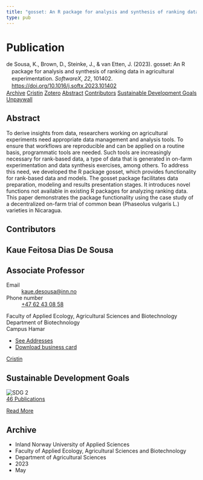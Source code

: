 ```yaml
---
title: "gosset: An R package for analysis and synthesis of ranking data in agricultural experimentation"
type: pub
---
```

<h1>Publication</h1>
<article id="csl-bib-container-2RADPHA5" class="csl-bib-container">
  <div class="csl-bib-body" style="line-height: 1.35; padding-left: 1em; text-indent:-1em;">
  <div class="csl-entry">de Sousa, K., Brown, D., Steinke, J., &amp; van Etten, J. (2023). gosset: An R package for analysis and synthesis of ranking data in agricultural experimentation. <i>SoftwareX</i>, <i>22</i>, 101402. <a href="https://doi.org/10.1016/j.softx.2023.101402">https://doi.org/10.1016/j.softx.2023.101402</a></div>
</div>
  <div class="csl-bib-buttons">
    <a href="#taxonomy-article-2RADPHA5" class="csl-bib-button">Archive</a>
    <a href="https://app.cristin.no/results/show.jsf?id=2147347" alt="Cristin URL" class="csl-bib-button">Cristin</a>
    <a href="http://zotero.org/groups/5022929/items/2RADPHA5" alt="Zotero URL" class="csl-bib-button">Zotero</a>
    <a href="#abstract-article-2RADPHA5" class="csl-bib-button">Abstract</a>
    <a href="#contributors-article-2RADPHA5" class="csl-bib-button">Contributors</a>
    <a href="#sdg-article-2RADPHA5" class="csl-bib-button">Sustainable Development Goals</a>
    <a href="http://www.softxjournal.com/article/S2352711023000985/pdf" class="csl-bib-button">Unpaywall</a>
  </div>
  <div id="csl-bib-meta-container-2RADPHA5"></div>
</article>
<div id="csl-bib-meta-2RADPHA5" class="csl-bib-meta">
  <article id="abstract-article-2RADPHA5" class="abstract-article">
    <h1>Abstract</h1>
    To derive insights from data, researchers working on agricultural experiments need appropriate data management and analysis tools. To ensure that workflows are reproducible and can be applied on a routine basis, programmatic tools are needed. Such tools are increasingly necessary for rank-based data, a type of data that is generated in on-farm experimentation and data synthesis exercises, among others. To address this need, we developed the R package gosset, which provides functionality for rank-based data and models. The gosset package facilitates data preparation, modeling and results presentation stages. It introduces novel functions not available in existing R packages for analyzing ranking data. This paper demonstrates the package functionality using the case study of a decentralized on-farm trial of common bean (Phaseolus vulgaris L.) varieties in Nicaragua.
  </article>
  <article id="contributors-article-2RADPHA5" class="contributors-article">
    <h1>Contributors</h1>
    <div class="personas">
<div class="vrtx-hinn-person-card">
<div class="photo">
<i class="lar la-user-circle missing-person"></i>
</div>
<div class="info">
<hgroup><h1>Kaue Feitosa Dias De Sousa</h1>
<h2>Associate Professor</h2>
</hgroup><dl>
<dt>Email</dt>
<dd>
<a href="mailto:kaue.desousa@inn.no">kaue.desousa@inn.no</a>
</dd>
<dt>Phone number</dt>
<dd><a href="tel:+4762430858">
+47 62 43 08 58
</a></dd>
</dl>
<p>
Faculty of Applied Ecology, Agricultural Sciences and Biotechnology<br>
Department of Biotechnology<br>
Campus Hamar
</p>
<ul class="vrtx-hinn-links">
<li><a href="https://www.inn.no/english/find-an-employee/kaue-desousa.html#vrtx-hinn-addresses">See Addresses</a></li>
<li><a href="https://www.inn.no/english/find-an-employee/kaue-desousa.html?vrtx=vcf">Download business card</a></li>
</ul>
</div>
</div>
<a href="https://app.cristin.no/persons/show.jsf?id=994113" alt="Cristin URL" class="personas-cristin">Cristin</a>
</div>
  </article>
  <article id="sdg-article-2RADPHA5" class="sdg-article">
    <h1>Sustainable Development Goals</h1>
    <div class="sdg-container"><div id="sdg2" class="sdg">
<img src="{{< params subfolder >}}images/sdg/sdg02_en.png" class="image" alt="SDG 2">
<div class="sdg-overlay">
<a href="{{< params subfolder >}}en/archive/?sdg=2#archive" class="sdg-publication-count"><span>46</span> Publications</a>
<p><a href="https://sdgs.un.org/goals/goal2" class="sdg-read-more">Read More</a></p>
</div>
</div></div>
  </article>
  <article id="taxonomy-article-2RADPHA5" class="taxonomy-article">
    <h1>Archive</h1>
    <ul>
      <li>Inland Norway University of Applied Sciences</li>
      <li>Faculty of Applied Ecology, Agricultural Sciences and Biotechnology</li>
      <li>Department of Agricultural Sciences</li>
      <li>2023</li>
      <li>May</li>
    </ul>
  </article>
</div>
